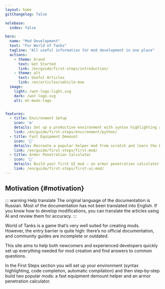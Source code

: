 ```yaml
---
layout: home
gitChangelog: false

nolebase:
  index: false

hero:
  name: "Mod Development"
  text: "For World of Tanks"
  tagline: "All useful information for mod development in one place"
  actions:
    - theme: brand
      text: Get Started
      link: /en/guide/first-steps/introduction/
    - theme: alt
      text: Useful Articles
      link: /en/articles/vehicle-moe
  image:
    light: /wot-logo-light.svg
    dark: /wot-logo.svg
    alt: mt-mods-logo


features:
  - title: Environment Setup
    icon: '⚙️'
    details: Set up a productive environment with syntax highlighting and code completion
    link: /en/guide/first-steps/environment/python/
  - title: Fast Equipment Demount
    icon: '🔧'
    details: Recreate a popular helper mod from scratch and learn the basics
    link: /en/guide/first-steps/first-mod/
  - title: Armor Penetration Calculator
    icon: '🎨'
    details: Build your first UI mod – an armor penetration calculator
    link: /en/guide/first-steps/first-ui-mod/
---
```


<style>
.VPHomeFeatures { margin-bottom: 3em; }
</style>


## Motivation {#motivation}

::: warning Help translate
The original language of the documentation is Russian. Most of the documentation has not been translated into English. If you know how to develop modifications, you can translate the articles using AI and review them for accuracy.
:::

World of Tanks is a game that’s very well suited for creating mods. However, the entry barrier is quite high: there’s no official documentation, and community guides are incomplete or outdated.

This site aims to help both newcomers and experienced developers quickly set up everything needed for mod creation and find answers to common questions.

In the First Steps section you will set up your environment (syntax highlighting, code completion, automatic compilation) and then step‑by‑step build two popular mods: a fast equipment demount helper and an armor penetration calculator.
